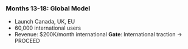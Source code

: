 ### **Months 13-18: Global Model**

- Launch Canada, UK, EU
- 60,000 international users
- Revenue: $200K/month international
**Gate**: International traction → PROCEED
